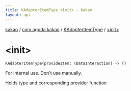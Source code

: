 ```yaml
---
title: KAdapterItemType.<init> - kakao
layout: api
---
```


<div class='api-docs-breadcrumbs'><a href="../../index.html">kakao</a> / <a href="../index.html">com.agoda.kakao</a> / <a href="index.html">KAdapterItemType</a> / <a href=".">&lt;init&gt;</a></div>

# &lt;init&gt;

<div class="signature"><code><span class="identifier">KAdapterItemType</span><span class="symbol">(</span><span class="parameterName" id="com.agoda.kakao.KAdapterItemType$<init>(kotlin.Function1((android.support.test.espresso.DataInteraction, com.agoda.kakao.KAdapterItemType.T)))/provideItem">provideItem</span><span class="symbol">:</span>&nbsp;<span class="symbol">(</span><span class="identifier">DataInteraction</span><span class="symbol">)</span>&nbsp;<span class="symbol">-&gt;</span>&nbsp;<span class="identifier">T</span><span class="symbol">)</span></code></div>

For internal use. Don't use manually.

Holds type and corresponding provider function

